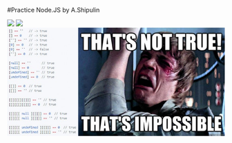 #Practice Node.JS by A.Shipulin

![](https://github.com/Sonechek/Sonechek/blob/main/omori-sunny.gif)
![](https://github.com/Sonechek/Sonechek/blob/main/javascript-undefined-is-not-a-function.gif)
![](https://github.com/Sonechek/Sonechek/blob/main/5pISc.jpg)
